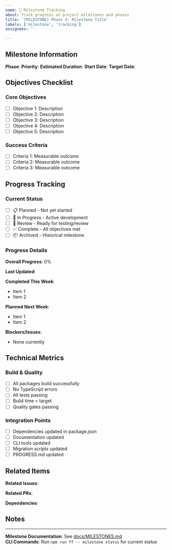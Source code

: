 ```yaml
---
name: 🎯 Milestone Tracking
about: Track progress on project milestones and phases
title: '[MILESTONE] Phase X: Milestone Title'
labels: ['milestone', 'tracking']
assignees: ''

---
```


## Milestone Information

**Phase**: <!-- e.g., Phase 1: Core Platform Setup -->
**Priority**: <!-- HIGH/MEDIUM/LOW/SPECIALIZED/CONTINUOUS -->
**Estimated Duration**: <!-- e.g., 2 weeks -->
**Start Date**: <!-- YYYY-MM-DD -->
**Target Date**: <!-- YYYY-MM-DD -->

## Objectives Checklist

### Core Objectives
- [ ] Objective 1: Description
- [ ] Objective 2: Description  
- [ ] Objective 3: Description
- [ ] Objective 4: Description
- [ ] Objective 5: Description

### Success Criteria
- [ ] Criteria 1: Measurable outcome
- [ ] Criteria 2: Measurable outcome
- [ ] Criteria 3: Measurable outcome

## Progress Tracking

### Current Status
<!-- Mark one: -->
- [ ] 📋 Planned - Not yet started
- [ ] 🔄 In Progress - Active development
- [ ] 👀 Review - Ready for testing/review
- [ ] ✅ Complete - All objectives met
- [ ] 📦 Archived - Historical milestone

### Progress Details
**Overall Progress**: 0% <!-- Update as work progresses -->

**Last Updated**: <!-- YYYY-MM-DD -->

**Completed This Week**:
- Item 1
- Item 2

**Planned Next Week**:
- Item 1
- Item 2

**Blockers/Issues**:
- None currently

## Technical Metrics

### Build & Quality
- [ ] All packages build successfully
- [ ] No TypeScript errors
- [ ] All tests passing
- [ ] Build time < target
- [ ] Quality gates passing

### Integration Points
- [ ] Dependencies updated in package.json
- [ ] Documentation updated
- [ ] CLI tools updated
- [ ] Migration scripts updated
- [ ] PROGRESS.md updated

## Related Items

**Related Issues**: 
<!-- Link related issues here -->

**Related PRs**:
<!-- Link related PRs here -->

**Dependencies**:
<!-- Other milestones or external dependencies -->

## Notes

<!-- Additional context, decisions, or important notes -->

---

**Milestone Documentation**: See [docs/MILESTONES.md](../docs/MILESTONES.md)  
**CLI Commands**: Run `npm run ff -- milestone status` for current status